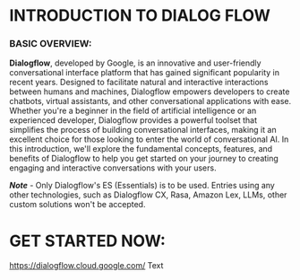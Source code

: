 # INTRODUCTION TO DIALOG FLOW


### BASIC OVERVIEW:


**Dialogflow**, developed by Google, is an innovative and user-friendly conversational interface platform that has gained significant popularity in recent years. Designed to facilitate natural and interactive interactions between humans and machines, Dialogflow empowers developers to create chatbots, virtual assistants, and other conversational applications with ease. Whether you're a beginner in the field of artificial intelligence or an experienced developer, Dialogflow provides a powerful toolset that simplifies the process of building conversational interfaces, making it an excellent choice for those looking to enter the world of conversational AI. In this introduction, we'll explore the fundamental concepts, features, and benefits of Dialogflow to help you get started on your journey to creating engaging and interactive conversations with your users.

**_Note_** - Only Dialogflow's ES (Essentials) is to be used. Entries using any other technologies, such as Dialogflow CX, Rasa, Amazon Lex, LLMs, other custom solutions won't be accepted.

# GET STARTED NOW:
https://dialogflow.cloud.google.com/ Text
